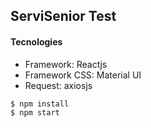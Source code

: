 ## ServiSenior Test

#### Tecnologies
- Framework: Reactjs
- Framework CSS: Material UI
- Request: axiosjs

```sh
$ npm install
$ npm start
```